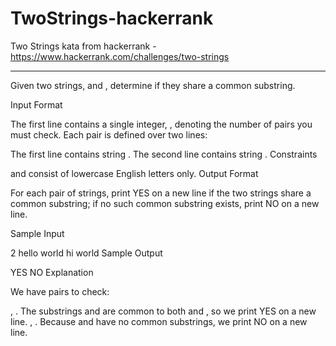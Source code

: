 # TwoStrings-hackerrank
Two Strings kata from hackerrank - https://www.hackerrank.com/challenges/two-strings

------------------

Given two strings,  and , determine if they share a common substring.

Input Format

The first line contains a single integer, , denoting the number of  pairs you must check. 
Each pair is defined over two lines:

The first line contains string .
The second line contains string .
Constraints

 and  consist of lowercase English letters only.
Output Format

For each  pair of strings, print YES on a new line if the two strings share a common substring; if no such common substring exists, print NO on a new line.

Sample Input

2
hello
world
hi
world
Sample Output

YES
NO
Explanation

We have  pairs to check:

, . The substrings  and  are common to both  and , so we print YES on a new line.
, . Because  and  have no common substrings, we print NO on a new line.
